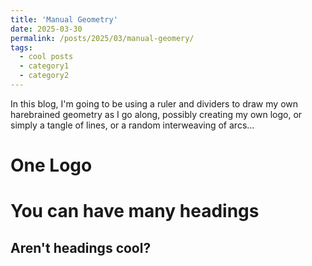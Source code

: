 ```yaml
---
title: 'Manual Geometry'
date: 2025-03-30
permalink: /posts/2025/03/manual-geomery/
tags:
  - cool posts
  - category1
  - category2
---
```


In this blog, I'm going to be using a ruler and dividers to draw my own harebrained geometry as I go along, possibly creating my own logo, or simply a tangle of lines, or a random interweaving of arcs...

One Logo
======

You can have many headings
======

Aren't headings cool?
------
